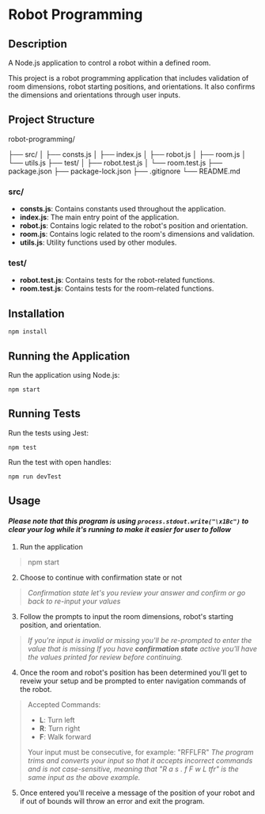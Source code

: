# Robot Programming

## Description

A Node.js application to control a robot within a defined room.

This project is a robot programming application that includes validation of room dimensions, robot starting positions, and orientations. It also confirms the dimensions and orientations through user inputs.

## Project Structure

robot-programming/

├── src/
│ ├── consts.js
│ ├── index.js
│ ├── robot.js
│ ├── room.js
│ └── utils.js
├── test/
│ ├── robot.test.js
│ └── room.test.js
├── package.json
├── package-lock.json
├── .gitignore
└── README.md

### src/

-  **consts.js**: Contains constants used throughout the application.
-  **index.js**: The main entry point of the application.
-  **robot.js**: Contains logic related to the robot's position and orientation.
-  **room.js**: Contains logic related to the room's dimensions and validation.
-  **utils.js**: Utility functions used by other modules.

### test/
 
-  **robot.test.js**: Contains tests for the robot-related functions.
-  **room.test.js**: Contains tests for the room-related functions.
  
## Installation

`npm install`

## Running the Application

Run the application using Node.js:

`npm start`

## Running Tests

Run the tests using Jest:

`npm test`

Run the test with open handles:

`npm run devTest`
  
## Usage

#### *Please note that this program is using `process.stdout.write("\x1Bc")` to clear your log while it's running to make it easier for user to follow*


1. Run the application

> npm start

2. Choose to continue with confirmation state or not

>  *Confirmation state let's you review your answer and confirm or go back to re-input your values*

3. Follow the prompts to input the room dimensions, robot's starting position, and orientation.

>  *If you're input is invalid or missing you'll be re-prompted to enter the value that is missing*
>  *If you have **confirmation state** active you'll have the values printed for review before continuing.*

4. Once the room and robot's position has been determined you'll get to reveiw your setup and be prompted to enter navigation commands of the robot.

> Accepted Commands:
>  -  **L**: Turn left
>  -  **R**: Turn right
>  -  **F**: Walk forward
>  
> Your input must be consecutive, for example: "RFFLFR"
>  *The program trims and converts your input so that it accepts incorrect commands and is not case-sensitive, meaning that "R a s . f F w L tfr" is the same input as the above example.*

5. Once entered you'll receive a message of the position of your robot and if out of bounds will throw an error and exit the program.